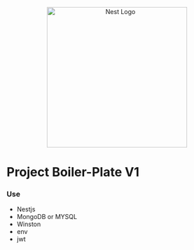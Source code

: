 <p align="center">
  <a href="http://nestjs.com/" target="blank"><img src="https://nestjs.com/img/logo_text.svg" width="320" alt="Nest Logo" /></a>
</p>

[circleci-image]: https://img.shields.io/circleci/build/github/nestjs/nest/master?token=abc123def456
[circleci-url]: https://circleci.com/gh/nestjs/nest

<h1>Project Boiler-Plate V1</h1>
<h3>Use</h3>
<ul>
<li>Nestjs</li>
<li>MongoDB or MYSQL</li>
<li>Winston</li>
<li>env</li>
<li>jwt</li>

</ul>
